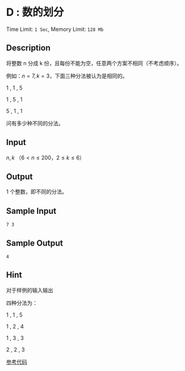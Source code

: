 # D : 数的划分

Time Limit: `1 Sec`,   Memory Limit: `128 Mb`

## Description

将整数 n 分成 k 份，且每份不能为空，任意两个方案不相同（不考虑顺序）。

例如：$n = 7, k = 3$，下面三种分法被认为是相同的。

1 , 1 , 5

1 , 5 , 1

5 , 1 , 1

问有多少种不同的分法。

## Input

$n,k$ （$6 < n \leq 200$，$2 \leq k \leq 6$）

## Output

1 个整数，即不同的分法。

## Sample Input

```
7 3
```

## Sample Output

```
4
```

## Hint

对于样例的输入输出

四种分法为：

1 , 1 , 5

1 , 2 , 4

1 , 3 , 3

2 , 2 , 3



[参考代码](../Solution/D.cpp)